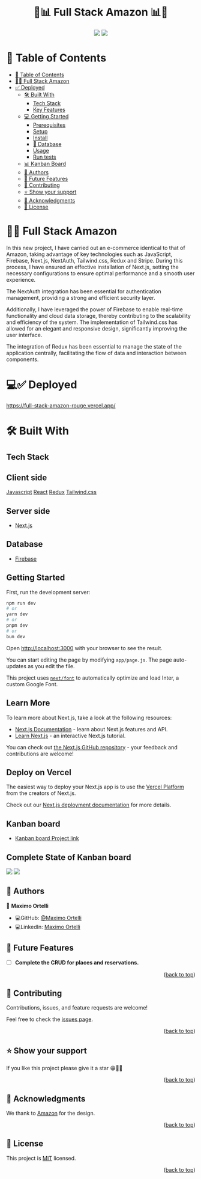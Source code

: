 <div align="center">
   <h1>🛒📊 Full Stack Amazon 📊🛒</h1>
</div>
  <div align="center">
    <img src="./public/media/amazon.jpg" />
    <img src="./public/media/amazon.jpg" />
  </div>

# 📗 Table of Contents

- [📗 Table of Contents](#-table-of-contents)
- [📖🛒 Full Stack Amazon ](#-full-stack-amazon-)
- [✅ Deployed ](#-deployed-)
  - [🛠 Built With ](#-built-with-)
    - [Tech Stack ](#-tech-stack-)
    - [Key Features ](#-key-features-)
  - [💻 Getting Started ](#-getting-started-)
    - [Prerequisites](#prerequisites)
    - [Setup](#setup)
    - [Install](#install)
    - [💾 Database](#-database)
    - [Usage](#usage)
    - [Run tests](#run-tests)
  - [📊 Kanban Board ](#-kanban-board-)
  - [👥 Authors ](#-authors-)
  - [🔭 Future Features ](#-future-features-)
  - [🤝 Contributing ](#-contributing-)
  - [⭐️ Show your support ](#️-show-your-support-)
  - [🙏 Acknowledgments ](#-acknowledgments-)
  - [📝 License ](#-license-)

# 📖🛒 Full Stack Amazon <a name="full-stack-amazon"></a>

In this new project, I have carried out an e-commerce identical to that of Amazon, taking advantage of key technologies such as JavaScript, Firebase, Next.js, NextAuth, Tailwind.css, Redux and Stripe. During this process, I have ensured an effective installation of Next.js, setting the necessary configurations to ensure optimal performance and a smooth user experience.

The NextAuth integration has been essential for authentication management, providing a strong and efficient security layer.

Additionally, I have leveraged the power of Firebase to enable real-time functionality and cloud data storage, thereby contributing to the scalability and efficiency of the system. The implementation of Tailwind.css has allowed for an elegant and responsive design, significantly improving the user interface.

The integration of Redux has been essential to manage the state of the application centrally, facilitating the flow of data and interaction between components.

# 💻✅ Deployed <a name="-deployed-"></a>
<a>https://full-stack-amazon-rouge.vercel.app/</a>

# 🛠 Built With <a name="built-with"></a>

## Tech Stack <a name="tech-stack"></a>

<div>
     <h2>Client side</h2>
     <a href="https://developer.mozilla.org/es/docs/Web/JavaScript">Javascript</a>
     <a href="https://react.dev/">React</a>
     <a href="https://redux.js.org/">Redux</a>
     <a href="https://tailwindcss.com/">Tailwind.css</a>
</div>

<div>
       <h2>Server side</h2>
  <ul>
       <li><a href="https://nextjs.org/">Next.js</a></li>
  </ul>
</div>

<div>
    <h2>Database</h2>
    <ul>
       <li><a href="https://www.postgresql.org/">Firebase</a></li>
    </ul>
</div>

## Getting Started

First, run the development server:

```bash
npm run dev
# or
yarn dev
# or
pnpm dev
# or
bun dev
```

Open [http://localhost:3000](http://localhost:3000) with your browser to see the result.

You can start editing the page by modifying `app/page.js`. The page auto-updates as you edit the file.

This project uses [`next/font`](https://nextjs.org/docs/basic-features/font-optimization) to automatically optimize and load Inter, a custom Google Font.

## Learn More

To learn more about Next.js, take a look at the following resources:

- [Next.js Documentation](https://nextjs.org/docs) - learn about Next.js features and API.
- [Learn Next.js](https://nextjs.org/learn) - an interactive Next.js tutorial.

You can check out [the Next.js GitHub repository](https://github.com/vercel/next.js/) - your feedback and contributions are welcome!

## Deploy on Vercel

The easiest way to deploy your Next.js app is to use the [Vercel Platform](https://vercel.com/new?utm_medium=default-template&filter=next.js&utm_source=create-next-app&utm_campaign=create-next-app-readme) from the creators of Next.js.

Check out our [Next.js deployment documentation](https://nextjs.org/docs/deployment) for more details.

## Kanban board <a name="kanban-board"></a>
 - [Kanban board Project link](https://github.com/users/maximoortelli/projects/10/views/1)

## Complete State of Kanban board
  <img src="./public/media/kanban1.png" />
  <img src="./public/media/kanban2.png" />

## 👥 Authors <a name="author"></a>

👤 **Maximo Ortelli**

- 💻GitHub: [@Maximo Ortelli](https://github.com/maximoortelli)
- 💻LinkedIn: [Maximo Ortelli](https://www.linkedin.com/in/maximo-ortelli-rueda/)

## 🔭 Future Features <a name="future-features"></a>

- [ ] **Complete the CRUD for places and reservations.**

<p align="right">(<a href="#readme-top">back to top</a>)</p>

## 🤝 Contributing <a name="contributing"></a>

Contributions, issues, and feature requests are welcome!

Feel free to check the [issues page](https://github.com/maximoortelli/Full-Stack-Amazon/issues).

<p align="right">(<a href="#readme-top">back to top</a>)</p>

## ⭐️ Show your support <a name="support"></a>

If you like this project please give it a star 😁🌟✨

<p align="right">(<a href="#readme-top">back to top</a>)</p>

## 🙏 Acknowledgments <a name="acknowledgements"></a>

We thank to [Amazon](https://www.amazon.com/ref=nav_logo) for the design.

<p align="right">(<a href="#readme-top">back to top</a>)</p>

## 📝 License <a name="license"></a>

This project is [MIT](./LICENSE) licensed.

<p align="right">(<a href="#readme-top">back to top</a>)</p>
